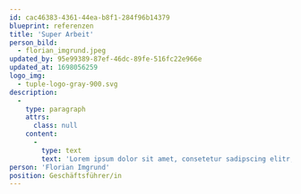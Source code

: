 ```yaml
---
id: cac46383-4361-44ea-b8f1-284f96b14379
blueprint: referenzen
title: 'Super Arbeit'
person_bild:
  - florian_imgrund.jpeg
updated_by: 95e99389-87ef-46dc-89fe-516fc22e966e
updated_at: 1698056259
logo_img:
  - tuple-logo-gray-900.svg
description:
  -
    type: paragraph
    attrs:
      class: null
    content:
      -
        type: text
        text: 'Lorem ipsum dolor sit amet, consetetur sadipscing elitr, sed diam nonumy eirmod tempor invidunt ut labore et dolore magna aliquyam erat, sed diam voluptua. At vero eos et accusam et justo duo dolores et ea rebum.'
person: 'Florian Imgrund'
position: Geschäftsführer/in
---
```

